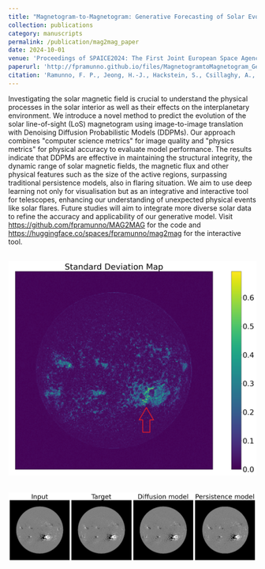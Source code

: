 ```yaml
---
title: "Magnetogram-to-Magnetogram: Generative Forecasting of Solar Evolution"
collection: publications
category: manuscripts
permalink: /publication/mag2mag_paper
date: 2024-10-01
venue: 'Proceedings of SPAICE2024: The First Joint European Space Agency / IAA Conference on AI in and for Space, 17-19 September 2024'
paperurl: 'http://fpramunno.github.io/files/MagnetogramtoMagnetogram_Generative_Forecasting_of_Solar_Evolution.pdf'
citation: 'Ramunno, F. P., Jeong, H.-J., Hackstein, S., Csillaghy, A., Voloshynovskiy, S., & Georgoulis, M. K. (2024). "Magnetogram-to-Magnetogram: Generative Forecasting of Solar Evolution." <i>Proceedings of SPAICE2024: The First Joint European Space Agency / IAA Conference on AI in and for Space</i>, 75-80. <a href="https://ui.adsabs.harvard.edu/abs/2024sais.conf...75R">doi: 10.5281/zenodo.13885515</a>.'
---
```


Investigating the solar magnetic field is crucial to understand the physical processes in the solar interior as well as their effects on the interplanetary environment. We introduce a novel method to predict the evolution of the solar line-of-sight (LoS) magnetogram using image-to-image translation with Denoising Diffusion Probabilistic Models (DDPMs). Our approach combines "computer science metrics" for image quality and "physics metrics" for physical accuracy to evaluate model performance. The results indicate that DDPMs are effective in maintaining the structural integrity, the dynamic range of solar magnetic fields, the magnetic flux and other physical features such as the size of the active regions, surpassing traditional persistence models, also in flaring situation. We aim to use deep learning not only for visualisation but as an integrative and interactive tool for telescopes, enhancing our understanding of unexpected physical events like solar flares. Future studies will aim to integrate more diverse solar data to refine the accuracy and applicability of our generative model. Visit https://github.com/fpramunno/MAG2MAG for the code and https://huggingface.co/spaces/fpramunno/mag2mag for the interactive tool.

<br/><img src='/images/std_map__.png'>

<br/><img src='/images/pred (3).png'>


